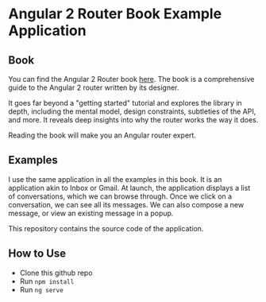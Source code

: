 # Angular 2 Router Book Example Application

## Book

You can find the Angular 2 Router book [here](https://leanpub.com/router). The book is a comprehensive guide to the Angular 2 router written by its designer.

It goes far beyond a "getting started" tutorial and explores the library in depth, including the mental model, design constraints, subtleties of the API, and more. It reveals deep insights into why the router works the way it does.

Reading the book will make you an Angular router expert.

## Examples

I use the same application in all the examples in this book. It is an application akin to Inbox or Gmail. At launch, the application displays a list of conversations, which we can browse through. Once we click on a conversation, we can see all its messages. We can also compose a new message, or view an existing message in a popup. 

This repository contains the source code of the application.

## How to Use

* Clone this github repo
* Run `npm install`
* Run `ng serve`
